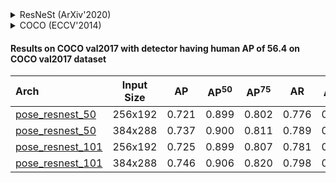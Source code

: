 <!-- [BACKBONE] -->

<details>
<summary>ResNeSt (ArXiv'2020)</summary>

```bibtex
@article{zhang2020resnest,
  title={ResNeSt: Split-Attention Networks},
  author={Zhang, Hang and Wu, Chongruo and Zhang, Zhongyue and Zhu, Yi and Zhang, Zhi and Lin, Haibin and Sun, Yue and He, Tong and Muller, Jonas and Manmatha, R. and Li, Mu and Smola, Alexander},
  journal={arXiv preprint arXiv:2004.08955},
  year={2020}
}
```

</details>

<!-- [DATASET] -->

<details>
<summary>COCO (ECCV'2014)</summary>

```bibtex
@inproceedings{lin2014microsoft,
  title={Microsoft coco: Common objects in context},
  author={Lin, Tsung-Yi and Maire, Michael and Belongie, Serge and Hays, James and Perona, Pietro and Ramanan, Deva and Doll{\'a}r, Piotr and Zitnick, C Lawrence},
  booktitle={European conference on computer vision},
  pages={740--755},
  year={2014},
  organization={Springer}
}
```

</details>

#### Results on COCO val2017 with detector having human AP of 56.4 on COCO val2017 dataset

| Arch  | Input Size | AP | AP<sup>50</sup> | AP<sup>75</sup> | AR | AR<sup>50</sup> | ckpt | log |
| :-------------- | :-----------: | :------: | :------: | :------: | :------: | :------: |:------: |:------: |
| [pose_resnest_50](/configs/body/2d_kpt_sview_rgb_img/topdown_heatmap/coco/resnest50_coco_256x192.py)  | 256x192 | 0.721 | 0.899 | 0.802 | 0.776 | 0.938 | [ckpt](https://download.openmmlab.com/mmpose/top_down/resnest/resnest50_coco_256x192-6e65eece_20210320.pth) | [log](https://download.openmmlab.com/mmpose/top_down/resnest/resnest50_coco_256x192_20210320.log.json) |
| [pose_resnest_50](/configs/body/2d_kpt_sview_rgb_img/topdown_heatmap/coco/resnest50_coco_384x288.py)  | 384x288 | 0.737 | 0.900 | 0.811 | 0.789 | 0.938 | [ckpt](https://download.openmmlab.com/mmpose/top_down/resnest/resnest50_coco_384x288-dcd20436_20210320.pth) | [log](https://download.openmmlab.com/mmpose/top_down/resnest/resnest50_coco_384x288_20210320.log.json) |
| [pose_resnest_101](/configs/body/2d_kpt_sview_rgb_img/topdown_heatmap/coco/resnest101_coco_256x192.py) | 256x192 | 0.725 | 0.899 | 0.807 | 0.781 | 0.939 | [ckpt](https://download.openmmlab.com/mmpose/top_down/resnest/resnest101_coco_256x192-2ffcdc9d_20210320.pth) | [log](https://download.openmmlab.com/mmpose/top_down/resnest/resnest101_coco_256x192_20210320.log.json) |
| [pose_resnest_101](/configs/body/2d_kpt_sview_rgb_img/topdown_heatmap/coco/resnest101_coco_384x288.py) | 384x288 | 0.746 | 0.906 | 0.820 | 0.798 | 0.943 | [ckpt](https://download.openmmlab.com/mmpose/top_down/resnest/resnest101_coco_384x288-80660658_20210320.pth) | [log](https://download.openmmlab.com/mmpose/top_down/resnest/resnest101_coco_384x288_20210320.log.json) |
